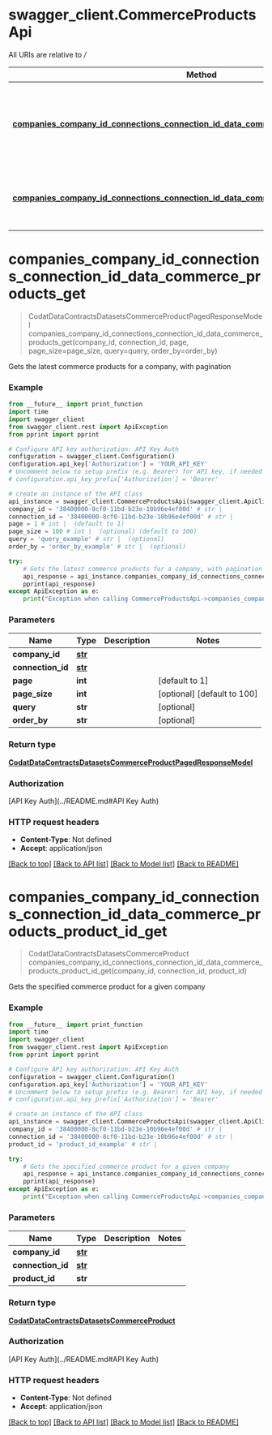 # swagger_client.CommerceProductsApi

All URIs are relative to */*

Method | HTTP request | Description
------------- | ------------- | -------------
[**companies_company_id_connections_connection_id_data_commerce_products_get**](CommerceProductsApi.md#companies_company_id_connections_connection_id_data_commerce_products_get) | **GET** /companies/{companyId}/connections/{connectionId}/data/commerce-products | Gets the latest commerce products for a company, with pagination
[**companies_company_id_connections_connection_id_data_commerce_products_product_id_get**](CommerceProductsApi.md#companies_company_id_connections_connection_id_data_commerce_products_product_id_get) | **GET** /companies/{companyId}/connections/{connectionId}/data/commerce-products/{productId} | Gets the specified commerce product for a given company

# **companies_company_id_connections_connection_id_data_commerce_products_get**
> CodatDataContractsDatasetsCommerceProductPagedResponseModel companies_company_id_connections_connection_id_data_commerce_products_get(company_id, connection_id, page, page_size=page_size, query=query, order_by=order_by)

Gets the latest commerce products for a company, with pagination

### Example
```python
from __future__ import print_function
import time
import swagger_client
from swagger_client.rest import ApiException
from pprint import pprint

# Configure API key authorization: API Key Auth
configuration = swagger_client.Configuration()
configuration.api_key['Authorization'] = 'YOUR_API_KEY'
# Uncomment below to setup prefix (e.g. Bearer) for API key, if needed
# configuration.api_key_prefix['Authorization'] = 'Bearer'

# create an instance of the API class
api_instance = swagger_client.CommerceProductsApi(swagger_client.ApiClient(configuration))
company_id = '38400000-8cf0-11bd-b23e-10b96e4ef00d' # str | 
connection_id = '38400000-8cf0-11bd-b23e-10b96e4ef00d' # str | 
page = 1 # int |  (default to 1)
page_size = 100 # int |  (optional) (default to 100)
query = 'query_example' # str |  (optional)
order_by = 'order_by_example' # str |  (optional)

try:
    # Gets the latest commerce products for a company, with pagination
    api_response = api_instance.companies_company_id_connections_connection_id_data_commerce_products_get(company_id, connection_id, page, page_size=page_size, query=query, order_by=order_by)
    pprint(api_response)
except ApiException as e:
    print("Exception when calling CommerceProductsApi->companies_company_id_connections_connection_id_data_commerce_products_get: %s\n" % e)
```

### Parameters

Name | Type | Description  | Notes
------------- | ------------- | ------------- | -------------
 **company_id** | [**str**](.md)|  | 
 **connection_id** | [**str**](.md)|  | 
 **page** | **int**|  | [default to 1]
 **page_size** | **int**|  | [optional] [default to 100]
 **query** | **str**|  | [optional] 
 **order_by** | **str**|  | [optional] 

### Return type

[**CodatDataContractsDatasetsCommerceProductPagedResponseModel**](CodatDataContractsDatasetsCommerceProductPagedResponseModel.md)

### Authorization

[API Key Auth](../README.md#API Key Auth)

### HTTP request headers

 - **Content-Type**: Not defined
 - **Accept**: application/json

[[Back to top]](#) [[Back to API list]](../README.md#documentation-for-api-endpoints) [[Back to Model list]](../README.md#documentation-for-models) [[Back to README]](../README.md)

# **companies_company_id_connections_connection_id_data_commerce_products_product_id_get**
> CodatDataContractsDatasetsCommerceProduct companies_company_id_connections_connection_id_data_commerce_products_product_id_get(company_id, connection_id, product_id)

Gets the specified commerce product for a given company

### Example
```python
from __future__ import print_function
import time
import swagger_client
from swagger_client.rest import ApiException
from pprint import pprint

# Configure API key authorization: API Key Auth
configuration = swagger_client.Configuration()
configuration.api_key['Authorization'] = 'YOUR_API_KEY'
# Uncomment below to setup prefix (e.g. Bearer) for API key, if needed
# configuration.api_key_prefix['Authorization'] = 'Bearer'

# create an instance of the API class
api_instance = swagger_client.CommerceProductsApi(swagger_client.ApiClient(configuration))
company_id = '38400000-8cf0-11bd-b23e-10b96e4ef00d' # str | 
connection_id = '38400000-8cf0-11bd-b23e-10b96e4ef00d' # str | 
product_id = 'product_id_example' # str | 

try:
    # Gets the specified commerce product for a given company
    api_response = api_instance.companies_company_id_connections_connection_id_data_commerce_products_product_id_get(company_id, connection_id, product_id)
    pprint(api_response)
except ApiException as e:
    print("Exception when calling CommerceProductsApi->companies_company_id_connections_connection_id_data_commerce_products_product_id_get: %s\n" % e)
```

### Parameters

Name | Type | Description  | Notes
------------- | ------------- | ------------- | -------------
 **company_id** | [**str**](.md)|  | 
 **connection_id** | [**str**](.md)|  | 
 **product_id** | **str**|  | 

### Return type

[**CodatDataContractsDatasetsCommerceProduct**](CodatDataContractsDatasetsCommerceProduct.md)

### Authorization

[API Key Auth](../README.md#API Key Auth)

### HTTP request headers

 - **Content-Type**: Not defined
 - **Accept**: application/json

[[Back to top]](#) [[Back to API list]](../README.md#documentation-for-api-endpoints) [[Back to Model list]](../README.md#documentation-for-models) [[Back to README]](../README.md)

